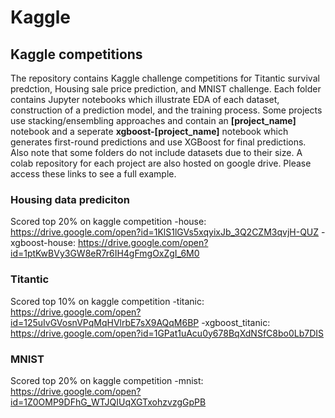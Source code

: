 # Kaggle

## Kaggle competitions

The repository contains Kaggle challenge competitions for Titantic survival predction, Housing sale price prediction,
and MNIST challenge. Each folder contains Jupyter notebooks which illustrate EDA of each dataset, construction of a prediction model,
and the training process. Some projects use stacking/ensembling approaches and contain an **[project_name]** notebook and a seperate
**xgboost-[project_name]** notebook which generates first-round predictions and use XGBoost for final predictions. Also note that
some folders do not include datasets due to their size.
A colab repository for each project are also hosted on google drive. Please access these links to see a full example.

### Housing data prediciton
Scored top 20% on kaggle competition
-house: https://drive.google.com/open?id=1KlS1lGVs5xqyixJb_3Q2CZM3qvjH-QUZ
-xgboost-house: https://drive.google.com/open?id=1ptKwBVy3GW8eR7r6IH4gFmgOxZgI_6M0

### Titantic
Scored top 10% on kaggle competition
-titanic: https://drive.google.com/open?id=125uIvGVosnVPqMqHVlrbE7sX9AQqM6BP
-xgboost_titanic: https://drive.google.com/open?id=1GPat1uAcu0y678BqXdNSfC8bo0Lb7DIS

### MNIST
Scored top 20% on kaggle competition
-mnist: https://drive.google.com/open?id=1Z0OMP9DFhG_WTJQIUqXGTxohzvzgGpPB
